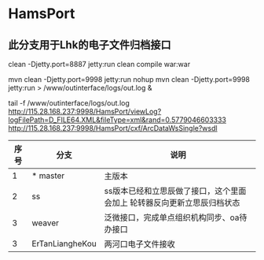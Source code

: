 HamsPort
========
此分支用于Lhk的电子文件归档接口
---
clean -Djetty.port=8887 jetty:run
clean compile war:war

mvn clean -Djetty.port=9998 jetty:run
nohup mvn clean -Djetty.port=9998 jetty:run > /www/outinterface/logs/out.log &

tail -f /www/outinterface/logs/out.log
http://115.28.168.237:9998/HamsPort/viewLog?logFilePath=D_FILE64.XML&fileType=xml&rand=0.5779046603333
http://115.28.168.237:9998/HamsPort/cxf/ArcDataWsSingle?wsdl


| 序号|分支 | 说明 |
|---|---|---|
|  1|* master   |  主版本  |
| 2 |ss      | ss版本已经和立思辰做了接口，这个里面会加上 轮转器反向更新立思辰归档状态   |
| 3  |weaver    |  泛微接口，完成单点组织机构同步、oa待办接口  |
| 3 |ErTanLiangheKou    |  两河口电子文件接收 |
